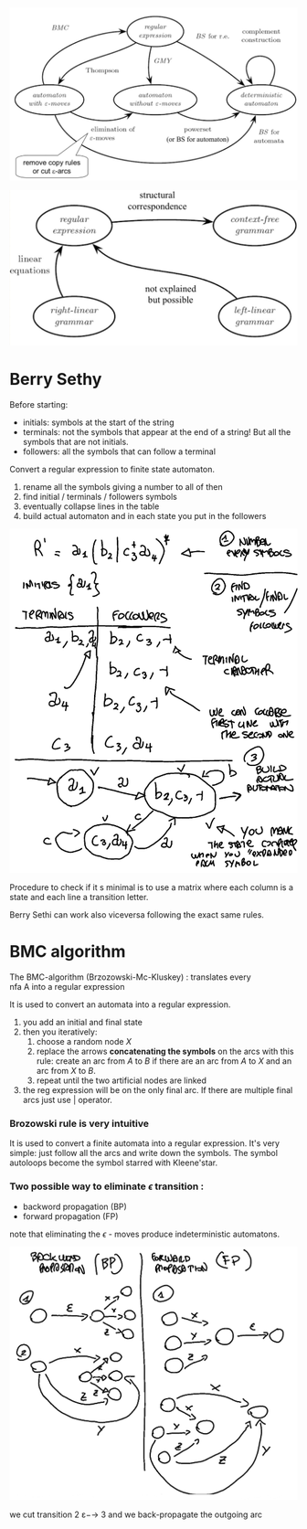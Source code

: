 ![](97c30e8ed8c6ec37b6a2e37cd336eb9e.png)


![](Pasted%20image%2020230127115643.png)


# Berry Sethy

Before starting: 

- initials: symbols at the start of the string 
- terminals: not the symbols that appear at the end of a string! But all the symbols that are not initials.
- followers: all the symbols that can follow a terminal


Convert a regular expression to finite state automaton. 

1) rename all the symbols giving a number to all of then 
2) find initial / terminals / followers symbols 
3) eventually collapse lines in the table
4) build actual automaton and in each state you put in the followers 

![](images/dba6087f07095f40dd2776eb372545ff.png) 

Procedure to check if it s minimal is to use a matrix where each column is a state and each line a transition letter. 

Berry Sethi can work also viceversa following the exact same rules. 

# BMC algorithm 

The BMC-algorithm (Brzozowski-Mc-Kluskey) : translates every  
nfa A into a regular expression

It is used to convert an automata into a regular expression. 

1) you add an initial and final state 
2) then you iteratively: 
	1) choose a random node $X$
	2) replace the arrows **concatenating the symbols** on the arcs with this rule: create an arc from $A$ to $B$  if there are an arc from $A$ to $X$ and an arc from $X$ to $B$.
	3) repeat until the two artificial nodes are linked
3) the reg expression will be on the only final arc. If there are multiple final arcs just use $|$ operator. 



### Brozowski rule is very intuitive

It is used to convert a finite automata into a regular expression. It's very simple: just follow all the arcs and write down the symbols. The symbol autoloops become the symbol starred with Kleene'star. 

### Two possible way to eliminate $\epsilon$ transition :

- backword propagation (BP)
- forward propagation (FP)

note that eliminating the $\epsilon$ - moves produce indeterministic automatons. 

![](images/77119e8bb01f90d5045b7771d6492480.png)

we cut transition 2 ε−→ 3 and we back-propagate the outgoing arc




